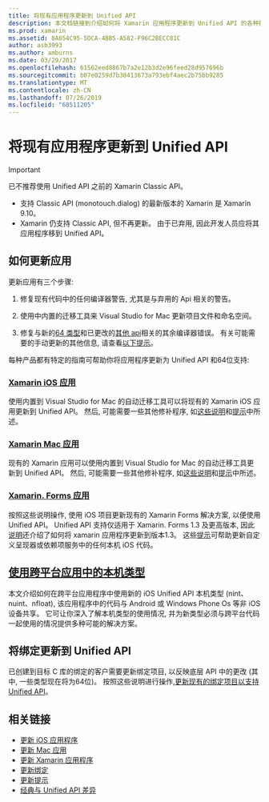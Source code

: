 ```yaml
---
title: 将现有应用程序更新到 Unified API
description: 本文档链接到介绍如何将 Xamarin 应用程序更新到 Unified API 的各种指南。 它讨论了 Xamarin iOS 应用程序和 Xamarin 应用程序。 Xamarin、Forms 应用、跨平台应用中的本机类型和绑定项目。
ms.prod: xamarin
ms.assetid: 8A654C95-5DCA-4BB5-A582-F96C2BECC81C
author: asb3993
ms.author: amburns
ms.date: 03/29/2017
ms.openlocfilehash: 61562eed8867b7a2e12b3d2e96feed28d957696b
ms.sourcegitcommit: b07e0259d7b30413673a793ebf4aec2b75bb9285
ms.translationtype: MT
ms.contentlocale: zh-CN
ms.lasthandoff: 07/26/2019
ms.locfileid: "68511205"
---
```

# <a name="updating-existing-apps-to-the-unified-api"></a>将现有应用程序更新到 Unified API

> [!IMPORTANT]
> 已不推荐使用 Unified API 之前的 Xamarin Classic API。
> - 支持 Classic API (monotouch.dialog) 的最新版本的 Xamarin 是 Xamarin 9.10。
> - Xamarin 仍支持 Classic API, 但不再更新。 由于已弃用, 因此开发人员应将其应用程序移到 Unified API。

## <a name="how-to-update-your-apps"></a>如何更新应用

更新应用有三个步骤:

1. 修复现有代码中的任何编译器警告, 尤其是与弃用的 Api 相关的警告。

2. 使用中内置的迁移工具来 Visual Studio for Mac 更新项目文件和命名空间。

3. 修复与新的[64 类型](~/cross-platform/macios/nativetypes.md)和已更改的[其他 api](~/cross-platform/macios/unified/overview.md#deprecated-typos)相关的其余编译器错误。 有关可能需要的手动更新的其他信息, 请查看[以下提示](~/cross-platform/macios/unified/updating-tips.md)。

每种产品都有特定的指南可帮助你将应用程序更新为 Unified API 和64位支持:

### <a name="xamarinios-appscross-platformmaciosunifiedupdating-ios-appsmd"></a>[Xamarin iOS 应用](~/cross-platform/macios/unified/updating-ios-apps.md)

使用内置到 Visual Studio for Mac 的自动迁移工具可以将现有的 Xamarin iOS 应用更新到 Unified API。 然后, 可能需要一些其他修补程序, 如[这些说明](~/cross-platform/macios/unified/updating-ios-apps.md)和[提示](~/cross-platform/macios/unified/updating-tips.md)中所述。

### <a name="xamarinmac-appscross-platformmaciosunifiedupdating-mac-appsmd"></a>[Xamarin Mac 应用](~/cross-platform/macios/unified/updating-mac-apps.md)

现有的 Xamarin 应用可以使用内置到 Visual Studio for Mac 的自动迁移工具更新到 Unified API。 然后, 可能需要一些其他修补程序, 如[这些说明](~/cross-platform/macios/unified/updating-mac-apps.md)和[提示](~/cross-platform/macios/unified/updating-tips.md)中所述。

### <a name="xamarinforms-appscross-platformmaciosunifiedupdating-xamarin-forms-appsmd"></a>[Xamarin. Forms 应用](~/cross-platform/macios/unified/updating-xamarin-forms-apps.md)

按照这些说明操作, 使用 iOS 项目更新现有的 Xamarin Forms 解决方案, 以便使用 Unified API。 Unified API 支持仅适用于 Xamarin. Forms 1.3 及更高版本, 因此[说明](~/cross-platform/macios/unified/updating-xamarin-forms-apps.md)还介绍了如何将 xamarin 应用程序更新到版本1.3。 这些[提示](~/cross-platform/macios/unified/updating-tips.md)可帮助更新自定义呈现器或依赖项服务中的任何本机 iOS 代码。

## <a name="working-with-native-types-in-cross-platform-appscross-platformmaciosnativetypesmd"></a>[使用跨平台应用中的本机类型](~/cross-platform/macios/nativetypes.md)

本文介绍如何在跨平台应用程序中使用新的 iOS Unified API 本机类型 (nint、nuint、nfloat), 该应用程序中的代码与 Android 或 Windows Phone Os 等非 iOS 设备共享。 它可让你深入了解本机类型的使用情况, 并为新类型必须与跨平台代码一起使用的情况提供多种可能的解决方案。

## <a name="update-bindings-to-the-unified-api"></a>将绑定更新到 Unified API

已创建到目标 C 库的绑定的客户需要更新绑定项目, 以反映底层 API 中的更改 (其中, 一些类型现在将为64位)。
按照这些说明进行操作,[更新现有的绑定项目以支持 Unified API](~/cross-platform/macios/unified/update-binding.md)。

## <a name="related-links"></a>相关链接

- [更新 iOS 应用程序](~/cross-platform/macios/unified/updating-ios-apps.md)
- [更新 Mac 应用](~/cross-platform/macios/unified/updating-mac-apps.md)
- [更新 Xamarin 应用程序](~/cross-platform/macios/unified/updating-xamarin-forms-apps.md)
- [更新绑定](~/cross-platform/macios/unified/update-binding.md)
- [更新提示](~/cross-platform/macios/unified/updating-tips.md)
- [经典与 Unified API 差异](https://github.com/xamarin/release-notes-archive/blob/master/release-notes/ios/api_changes/classic-vs-unified-8.6.0/index.md)
